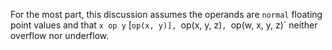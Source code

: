 For the most part, this discussion assumes the operands are `normal` floating point values and that `x op y` \[`op(x, y)], `op(x, y, z)`, `op(w, x, y, z)` neither overflow nor underflow.

